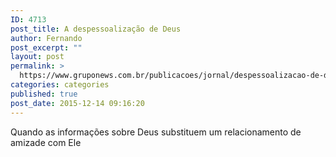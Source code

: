 ```yaml
---
ID: 4713
post_title: A despessoalização de Deus
author: Fernando
post_excerpt: ""
layout: post
permalink: >
  https://www.gruponews.com.br/publicacoes/jornal/despessoalizacao-de-deus-2
categories: categories
published: true
post_date: 2015-12-14 09:16:20
---
```

Quando as informações sobre Deus substituem um relacionamento de amizade com Ele